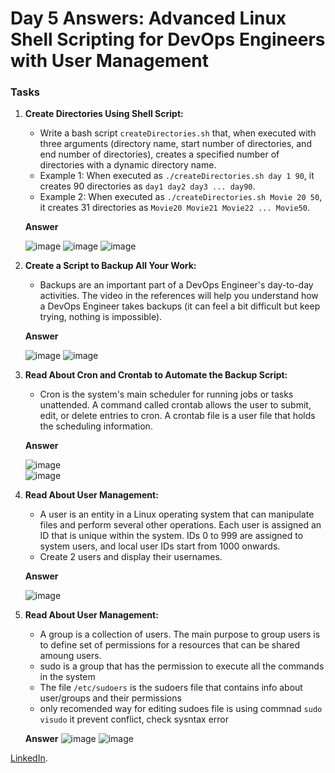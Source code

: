 
# Day 5 Answers: Advanced Linux Shell Scripting for DevOps Engineers with User Management

### Tasks

1. **Create Directories Using Shell Script:**
   - Write a bash script `createDirectories.sh` that, when executed with three arguments (directory name, start number of directories, and end number of directories), creates a specified number of directories with a dynamic directory name.
   - Example 1: When executed as `./createDirectories.sh day 1 90`, it creates 90 directories as `day1 day2 day3 ... day90`.
   - Example 2: When executed as `./createDirectories.sh Movie 20 50`, it creates 31 directories as `Movie20 Movie21 Movie22 ... Movie50`.

   **Answer**
   
   ![image](https://github.com/Bhavin213/90DaysOfDevOps/blob/master/2024/day05/image/task%201.png)
   ![image](https://github.com/Bhavin213/90DaysOfDevOps/blob/master/2024/day05/image/task%201-2.png)
   ![image](https://github.com/Bhavin213/90DaysOfDevOps/blob/master/2024/day05/image/task%201-3.png)   

2. **Create a Script to Backup All Your Work:**
   - Backups are an important part of a DevOps Engineer's day-to-day activities. The video in the references will help you understand how a DevOps Engineer takes backups (it can feel a bit difficult but keep trying, nothing is impossible).

   **Answer**
   
   ![image](https://github.com/Bhavin213/90DaysOfDevOps/blob/master/2024/day05/image/task%202.png)
   ![image](https://github.com/Bhavin213/90DaysOfDevOps/blob/master/2024/day05/image/task%202-1.png)

3. **Read About Cron and Crontab to Automate the Backup Script:**
   - Cron is the system's main scheduler for running jobs or tasks unattended. A command called crontab allows the user to submit, edit, or delete entries to cron. A crontab file is a user file that holds the scheduling information.

   **Answer**
   
   ![image](https://github.com/Bhavin213/90DaysOfDevOps/blob/master/2024/day05/image/task%203.png)   
   ![image](https://github.com/Bhavin213/90DaysOfDevOps/blob/master/2024/day05/image/task%203-1.png) 

4. **Read About User Management:**
   - A user is an entity in a Linux operating system that can manipulate files and perform several other operations. Each user is assigned an ID that is unique within the system. IDs 0 to 999 are assigned to system users, and local user IDs start from 1000 onwards.
   - Create 2 users and display their usernames.

   **Answer**
   
   ![image](https://github.com/Bhavin213/90DaysOfDevOps/blob/master/2024/day05/image/task%204.png)

5. **Read About User Management:**
   - A group is a collection of users. The main purpose to group users is to define set of permissions for a resources that can be shared amoung users.
   - sudo is a group that has the permission to execute all the commands in the system
   - The file `/etc/sudoers` is the sudoers file that contains info about user/groups and their permissions
   - only recomended way for editing sudoes file is using commnad `sudo visudo` it prevent conflict, check sysntax error

   **Answer**
   ![image](https://github.com/joakim077/90DaysOfDevOps/blob/group_management/2024/day05/image/task_5-1.png)
    ![image](https://github.com/joakim077/90DaysOfDevOps/blob/group_management/2024/day05/image/task_5-2.png)

[LinkedIn](https://www.linkedin.com/in/bhavin-savaliya/).
